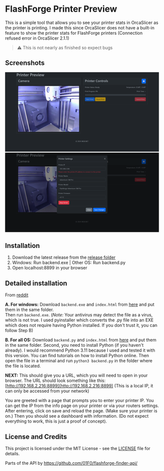 # FlashForge Printer Preview

This is a simple tool that allows you to see your printer stats in OrcaSlicer as the printer is printing. I made this since OrcaSlicer does not have a built-in feature to show the printer stats for FlashForge printers (Connection refused error in OrcaSlicer 2.1.1)

> ⚠️ This is not nearly as finished so expect bugs

## Screenshots

![Dashboard](.github/dash.png)
![Settings](.github/setting.png)

## Installation

1. Download the latest release from the [release folder](https://github.com/JMcrafter26/flashforge-printer-preview/tree/main/api/release/program)
1. Windows: Run backend.exe | Other OS: Run backend.py
1. Open localhost:8899 in your browser

## Detailed installation

From [reddit](https://www.reddit.com/r/FlashForge/comments/1el5xeq/comment/lk64gw1/)

**A. For windows:** Download `backend.exe` and `index.html` from [here](https://github.com/JMcrafter26/flashforge-printer-preview/tree/main/api/release/program) and put them in the same folder.  
Then run `backend.exe`. (*Note:* Your antivirus may detect the file as a virus, which is not true. I used pyinstaller which converts the .py file into an EXE which does not require having Python installed. If you don't trust it, you can follow Step B)

**B. For all OS:** Download `backend.py` and `index.html` from [here](https://github.com/JMcrafter26/flashforge-printer-preview/tree/main/api/release/program) and put them in the same folder. Second, you need to install Python (if you haven't already). I would recommend Python 3.11 because I used and tested it with this version. You can find tutorials on how to install Python online. Then open the file in a terminal and run `python3 backend.py` in the folder where the file is located.

**NEXT:** This should give you a URL, which you will need to open in your browser. The URL should look something like this: [http://192.168.2.216:8899](http://192.168.2.216:8899) (This is a local IP, it can only be accessed from your network)

You are greeted with a page that prompts you to enter your printer IP. You can get the IP from the info page on your printer or via your routers settings. After entering, click on save and reload the page. (Make sure your printer is on.) Then you should see a dashboard with information. (Do not expect everything to work, this is just a proof of concept).


## License and Credits

This project is licensed under the MIT License - see the [LICENSE](LICENSE) file for details.

Parts of the API by <https://github.com/01F0/flashforge-finder-api/>
